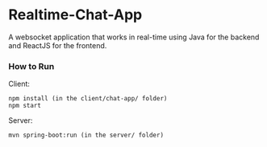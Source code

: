 # Realtime-Chat-App
A websocket application that works in real-time using Java for the backend and ReactJS for the frontend. 

### How to Run
Client:
```
npm install (in the client/chat-app/ folder)
npm start
```

Server:
```
mvn spring-boot:run (in the server/ folder)
```